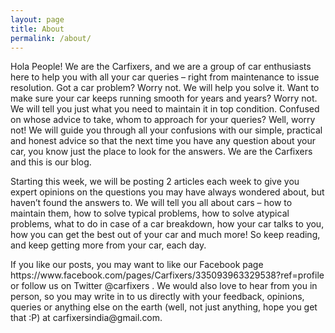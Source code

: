 ```yaml
---
layout: page
title: About
permalink: /about/
---
```

<p>
Hola People! We are the Carfixers, and we are a group of car enthusiasts here to help you with all your car queries – right from maintenance to issue resolution. Got a car problem? Worry not. We will help you solve it. Want to make sure your car keeps running smooth for years and years? Worry not. We will tell you just what you need to maintain it in top condition. Confused on whose advice to take, whom to approach for your queries? Well, worry not! We will guide you through all your confusions with our simple, practical and honest advice so that the next time you have any question about your car, you know just the place to look for the answers. We are the Carfixers and this is our blog.
</p>
<p>
Starting this week, we will be posting 2 articles each week to give you expert opinions on the questions you may have always wondered about, but haven’t found the answers to. We will tell you all about cars – how to maintain them, how to solve typical problems, how to solve atypical problems, what to do in case of a car breakdown, how your car talks to you, how you can get the best out of your car and much more! So keep reading, and keep getting more from your car, each day.
</p>
<p>
If you like our posts, you may want to like our Facebook page https://www.facebook.com/pages/Carfixers/335093963329538?ref=profile or follow us on Twitter @carfixers . We would also love to hear from you in person, so you may write in to us directly with your feedback, opinions, queries or anything else on the earth (well, not just anything, hope you get that :P) at carfixersindia@gmail.com.
</p>
